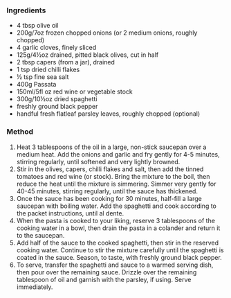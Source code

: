 ### Ingredients

* 4 tbsp olive oil 
* 200g/7oz frozen chopped onions  (or 2 medium onions, roughly chopped)
* 4 garlic cloves, finely sliced
* 125g/4½oz drained, pitted black olives, cut in half
* 2 tbsp capers  (from a jar), drained
* 1 tsp dried chilli flakes
* ½ tsp fine sea salt
* 400g Passata 
* 150ml/5fl oz red wine or vegetable stock
* 300g/10½oz dried spaghetti
* freshly ground black pepper
* handful fresh flatleaf parsley leaves, roughly chopped (optional)

### Method

1. Heat 3 tablespoons of the oil in a large, non-stick saucepan over a medium heat. Add the onions and garlic and fry gently for 4-5 minutes, stirring regularly, until softened and very lightly browned. 
2. Stir in the olives, capers, chilli flakes and salt, then add the tinned tomatoes and red wine (or stock). Bring the mixture to the boil, then reduce the heat until the mixture is simmering. Simmer very gently for 40-45 minutes, stirring regularly, until the sauce has thickened. 
3. Once the sauce has been cooking for 30 minutes, half-fill a large saucepan with boiling water. Add the spaghetti and cook according to the packet instructions, until al dente. 
4. When the pasta is cooked to your liking, reserve 3 tablespoons of the cooking water in a bowl, then drain the pasta in a colander and return it to the saucepan.
5. Add half of the sauce to the cooked spaghetti, then stir in the reserved cooking water. Continue to stir the mixture carefully until the spaghetti is coated in the sauce. Season, to taste, with freshly ground black pepper.
6. To serve, transfer the spaghetti and sauce to a warmed serving dish, then pour over the remaining sauce. Drizzle over the remaining tablespoon of oil and garnish with the parsley, if using. Serve immediately.